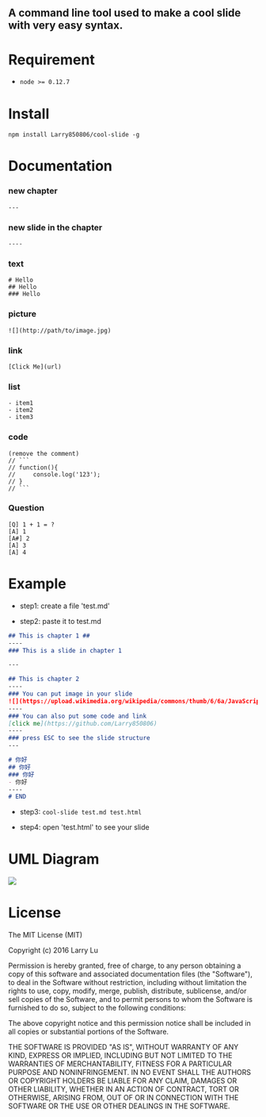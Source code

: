 ## A command line tool used to make a cool slide with very easy syntax. 

# Requirement

- `node >= 0.12.7`

# Install

```
npm install Larry850806/cool-slide -g
```
# Documentation

### new chapter
`---`
### new slide in the chapter
`----`
### text
```
# Hello
## Hello
### Hello
```
### picture
`![](http://path/to/image.jpg)`
### link
`[Click Me](url)`
### list
```
- item1
- item2
- item3
```
### code
```
(remove the comment)
// ```
// function(){
//     console.log('123');
// }
// ```
```
### Question
```
[Q] 1 + 1 = ?
[A] 1
[A#] 2
[A] 3
[A] 4
```

# Example

- step1: create a file 'test.md'

- step2: paste it to test.md

```markdown
## This is chapter 1 ##
----
### This is a slide in chapter 1

---

## This is chapter 2
----
### You can put image in your slide
![](https://upload.wikimedia.org/wikipedia/commons/thumb/6/6a/JavaScript-logo.png/480px-JavaScript-logo.png)
----
### You can also put some code and link
[click me](https://github.com/Larry850806)
----
### press ESC to see the slide structure
---

# 你好
## 你好
### 你好
- 你好
----
# END
```

- step3: `cool-slide test.md test.html`

- step4: open 'test.html' to see your slide

# UML Diagram
![](http://imgur.com/qXfy4lz.png)

# License

The MIT License (MIT)

Copyright (c) 2016 Larry Lu

Permission is hereby granted, free of charge, to any person obtaining a copy
of this software and associated documentation files (the "Software"), to deal
in the Software without restriction, including without limitation the rights
to use, copy, modify, merge, publish, distribute, sublicense, and/or sell
copies of the Software, and to permit persons to whom the Software is
furnished to do so, subject to the following conditions:

The above copyright notice and this permission notice shall be included in all
copies or substantial portions of the Software.

THE SOFTWARE IS PROVIDED "AS IS", WITHOUT WARRANTY OF ANY KIND, EXPRESS OR
IMPLIED, INCLUDING BUT NOT LIMITED TO THE WARRANTIES OF MERCHANTABILITY,
FITNESS FOR A PARTICULAR PURPOSE AND NONINFRINGEMENT. IN NO EVENT SHALL THE
AUTHORS OR COPYRIGHT HOLDERS BE LIABLE FOR ANY CLAIM, DAMAGES OR OTHER
LIABILITY, WHETHER IN AN ACTION OF CONTRACT, TORT OR OTHERWISE, ARISING FROM,
OUT OF OR IN CONNECTION WITH THE SOFTWARE OR THE USE OR OTHER DEALINGS IN THE
SOFTWARE.
